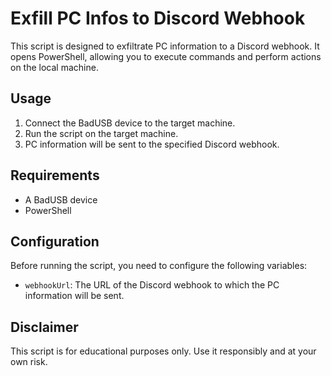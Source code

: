 # Exfill PC Infos to Discord Webhook

This script is designed to exfiltrate PC information to a Discord webhook. It opens PowerShell, allowing you to execute commands and perform actions on the local machine.

## Usage

1. Connect the BadUSB device to the target machine.
2. Run the script on the target machine.
3. PC information will be sent to the specified Discord webhook.

## Requirements

- A BadUSB device
- PowerShell

## Configuration

Before running the script, you need to configure the following variables:

- `webhookUrl`: The URL of the Discord webhook to which the PC information will be sent.

## Disclaimer

This script is for educational purposes only. Use it responsibly and at your own risk.